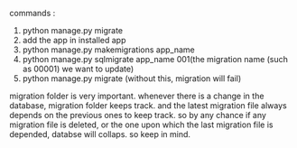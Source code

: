 commands :

1. python manage.py migrate
2. add the app in installed app
3. python manage.py makemigrations app_name
4. python manage.py sqlmigrate app_name 001(the migration name (such as 00001) we want to update)
5. python manage.py migrate (without this, migration will fail)

migration folder is very important. whenever there is a change in the database, migration folder keeps track. and the latest 
migration file always depends on the previous ones to keep track. so by any chance if any migration file is deleted, or the one
upon which the last migration file is depended, databse will collaps. so keep in mind.